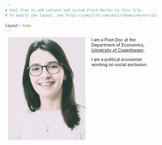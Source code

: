 ```yaml
---
# Feel free to add content and custom Front Matter to this file.
# To modify the layout, see https://jekyllrb.com/docs/themes/#overriding-theme-defaults

layout: home
---
```


<style>
  .container {
    display: flex;
    justify-content: center;
  }
  .column {
    margin: 0 10px; /* Adjust the margin as needed */
  }
</style>

<div class="container">
  <div class="column">
    <img src="/folder/portrait.jpg"
    style="float: left; margin-right: 10px;" />
  </div>
  <div class="column">
I am a Post-Doc at the Department of Economics,  <a href="https://www.economics.ku.dk/">University of Copenhagen</a>. 

I am a political economist working on social exclusion.
</div>
</div>




